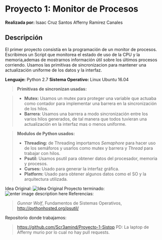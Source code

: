Proyecto 1: Monitor de Procesos
===================

**Realizada por:**
Isaac Cruz Santos
Afferny Ramirez Canales

Descripción
-------------
El primer proyecto consistía en la programación de un monitor de procesos. Escribimos un Script que monitorea el estado de uso de la CPU y la memoria,ademas de mostrarnos información útil sobre los últimos procesos corriendo. Usamos las primitivas de sincronizacion para mantener una actualización uniforme de los datos y la interfaz.

**Lenguaje:** Python 2.7
**Sistema Operativo:** Linux Ubuntu 16.04

> **Primitivas de sincronizan usadas:**

> - **Mutex:** Usamos un mutex para proteger una variable que actuaba como contador para implementar una barrera en la sincronización de los hilos.
> - **Barrera**: Usamos una barrera a modo sincronización entre los varios hilos generados, de tal manera que todos tuvieran una actualización en la interfaz mas o menos uniforme.

>**Modulos de Python usados:**
>-   **Threading:** de Threading importamos *Semaphore* para hacer uso de los semáforos y usarlos como mutex y barrera y *Thread* para trabajar con hilos.
>- **Psutil:** Usamos psutil para obtener datos del procesador, memoria y procesos.
>- **Curses:** Usado para generar la interfaz gráfica.
>- **Platform:** Usado para obtener algunos datos como el SO y la arquitectura utilizada.

Idea Original:
![Idea Original](https://raw.githubusercontent.com/Scr3amind/sistop-2017-2/master/proyectos/1/CruzIsaacRamirezAfferny/Idea.jpg)
Proyecto terminado:
![enter image description here](http://i.imgur.com/JgbrI2E.png)
Referencias:
>*Gunnar Wolf*, Fundamentos de Sistemas Operativos,
>http://pythonhosted.org/psutil/

Repositorio donde trabajamos:
>https://github.com/Scr3amind/Proyecto-1-Sistop
>PD: La laptop de Afferny murio por lo cual no hay pull requests.